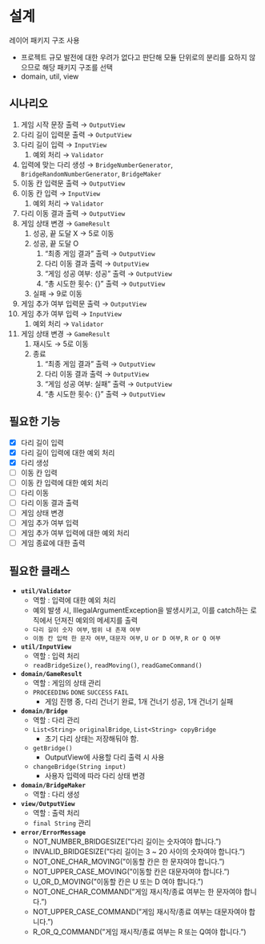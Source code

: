 # 설계
레이어 패키지 구조 사용
- 프로젝트 규모 발전에 대한 우려가 없다고 판단해 모듈 단위로의 분리를 요하지 않으므로 해당 패키지 구조를 선택
- domain, util, view

## 시나리오
1. 게임 시작 문장 출력 → `OutputView`
2. 다리 길이 입력문 출력 → `OutputView`
3. 다리 길이 입력 → `InputView`
    1. 예외 처리 → `Validator`
4. 입력에 맞는 다리 생성 → `BridgeNumberGenerator`, `BridgeRandomNumberGenerator`, `BridgeMaker`
5. 이동 칸 입력문 출력 → `OutputView`
6. 이동 칸 입력 → `InputView`
    1. 예외 처리 → `Validator`
7. 다리 이동 결과 출력 → `OutputView`
8. 게임 상태 변경 → `GameResult`
    1. 성공, 끝 도달 X → 5로 이동
    2. 성공, 끝 도달 O
        1. “최종 게임 결과” 출력 → `OutputView`
        2. 다리 이동 결과 출력 → `OutputView`
        3. “게임 성공 여부: 성공” 출력 → `OutputView`
        4. “총 시도한 횟수: {}” 출력 → `OutputView`
    3. 실패 → 9로 이동
9. 게임 추가 여부 입력문 출력 → `OutputView`
10. 게임 추가 여부 입력 → `InputView`
    1. 예외 처리 → `Validator`
11. 게임 상태 변경 → `GameResult`
    1. 재시도 → 5로 이동
    2. 종료
        1. “최종 게임 결과” 출력 → `OutputView`
        2. 다리 이동 결과 출력 → `OutputView`
        3. “게임 성공 여부: 실패” 출력 → `OutputView`
        4. “총 시도한 횟수: {}” 출력 → `OutputView`

## 필요한 기능
- [x]  다리 길이 입력
- [x]  다리 길이 입력에 대한 예외 처리
- [x]  다리 생성
- [ ]  이동 칸 입력
- [ ]  이동 칸 입력에 대한 예외 처리
- [ ]  다리 이동
- [ ]  다리 이동 결과 출력
- [ ]  게임 상태 변경
- [ ]  게임 추가 여부 입력
- [ ]  게임 추가 여부 입력에 대한 예외 처리
- [ ]  게임 종료에 대한 출력

## 필요한 클래스
- **`util/Validator`**
    - 역할 : 입력에 대한 예외 처리
    - 예외 발생 시, IllegalArgumentException을 발생시키고,
      이를 catch하는 로직에서 던져진 예외의 메세지를 출력
    - `다리 길이 숫자 여부`, `범위 내 존재 여부`
    - `이동 칸 입력 한 문자 여부`, `대문자 여부`, `U or D 여부`, `R or Q 여부`
- **`util/InputView`**
    - 역할 : 입력 처리
    - `readBridgeSize()`, `readMoving()`, `readGameCommand()`
- **`domain/GameResult`**
    - 역할 : 게임의 상태 관리
    - `PROCEEDING` `DONE` `SUCCESS` `FAIL`
        - 게임 진행 중, 다리 건너기 완료, 1개 건너기 성공, 1개 건너기 실패
- **`domain/Bridge`**
    - 역할 : 다리 관리
    - `List<String> originalBridge`, `List<String> copyBridge`
        - 초기 다리 상태는 저장해둬야 함.
    - `getBridge()`
        - OutputView에 사용할 다리 출력 시 사용
    - `changeBridge(String input)`
        - 사용자 입력에 따라 다리 상태 변경
- **`domain/BridgeMaker`**
    - 역할 : 다리 생성
- **`view/OutputView`**
    - 역할 : 출력 처리
    - `final String` 관리
- **`error/ErrorMessage`**
    - NOT_NUMBER_BRIDGESIZE(”다리 길이는 숫자여야 합니다.”)
    - INVALID_BRIDGESIZE(”다리 길이는 3 ~ 20 사이의 숫자여야 합니다.”)
    - NOT_ONE_CHAR_MOVING(”이동할 칸은 한 문자여야 합니다.”)
    - NOT_UPPER_CASE_MOVING(”이동할 칸은 대문자여야 합니다.”)
    - U_OR_D_MOVING(”이동할 칸은 U 또는 D 여야 합니다.”)
    - NOT_ONE_CHAR_COMMAND(”게임 재시작/종료 여부는 한 문자여야 합니다.”)
    - NOT_UPPER_CASE_COMMAND(”게임 재시작/종료 여부는 대문자여야 합니다.”)
    - R_OR_Q_COMMAND(”게임 재시작/종료 여부는 R 또는 Q여야 합니다.”)